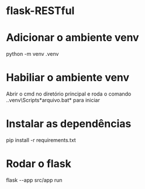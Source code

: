 # flask-RESTful

# Adicionar o ambiente venv

python -m venv .venv

# Habiliar o ambiente venv

Abrir o cmd no diretório principal e roda o comando
.\.venv\Scripts\*arquivo.bat* para iniciar

# Instalar as dependências

pip install -r requirements.txt

# Rodar o flask 

flask --app src/app run
